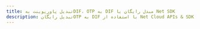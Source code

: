 ---title: تبدیل پاورپوینت بهDIF، OTP به DIF مبدل رایگان یا Net SDKdescription: تبدیل رایگانOTP به DIF با استفاده از Net Cloud APIs & SDK. همچنین اسناد Microsoft PowerPoint را در Cloud ایجاد، ویرایش و رندر کنید.---